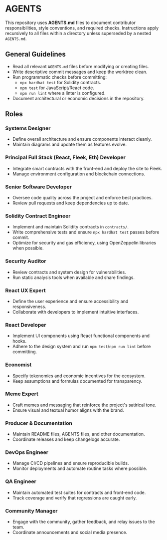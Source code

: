# AGENTS

This repository uses **AGENTS.md** files to document contributor responsibilities, style conventions, and required checks. Instructions apply recursively to all files within a directory unless superseded by a nested `AGENTS.md`.

## General Guidelines

- Read all relevant `AGENTS.md` files before modifying or creating files.
- Write descriptive commit messages and keep the worktree clean.
- Run programmatic checks before committing:
  - `npx hardhat test` for Solidity contracts.
  - `npm test` for JavaScript/React code.
  - `npm run lint` where a linter is configured.
- Document architectural or economic decisions in the repository.

## Roles

### Systems Designer

- Define overall architecture and ensure components interact cleanly.
- Maintain diagrams and update them as features evolve.

### Principal Full Stack (React, Fleek, Eth) Developer

- Integrate smart contracts with the front-end and deploy the site to Fleek.
- Manage environment configuration and blockchain connections.

### Senior Software Developer

- Oversee code quality across the project and enforce best practices.
- Review pull requests and keep dependencies up to date.

### Solidity Contract Engineer

- Implement and maintain Solidity contracts in `contracts/`.
- Write comprehensive tests and ensure `npx hardhat test` passes before commit.
- Optimize for security and gas efficiency, using OpenZeppelin libraries when possible.

### Security Auditor

- Review contracts and system design for vulnerabilities.
- Run static analysis tools when available and share findings.

### React UX Expert

- Define the user experience and ensure accessibility and responsiveness.
- Collaborate with developers to implement intuitive interfaces.

### React Developer

- Implement UI components using React functional components and hooks.
- Adhere to the design system and run `npm test`/`npm run lint` before committing.

### Economist

- Specify tokenomics and economic incentives for the ecosystem.
- Keep assumptions and formulas documented for transparency.

### Meme Expert

- Craft memes and messaging that reinforce the project's satirical tone.
- Ensure visual and textual humor aligns with the brand.

### Producer & Documentation

- Maintain README files, AGENTS files, and other documentation.
- Coordinate releases and keep changelogs accurate.

### DevOps Engineer

- Manage CI/CD pipelines and ensure reproducible builds.
- Monitor deployments and automate routine tasks where possible.

### QA Engineer

- Maintain automated test suites for contracts and front-end code.
- Track coverage and verify that regressions are caught early.

### Community Manager

- Engage with the community, gather feedback, and relay issues to the team.
- Coordinate announcements and social media presence.
